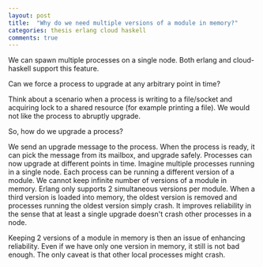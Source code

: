 ```yaml
---
layout: post
title:  "Why do we need multiple versions of a module in memory?"
categories: thesis erlang cloud haskell
comments: true
---
```


We can spawn multiple processes on a single node. Both erlang and
cloud-haskell support this feature.

Can we force a process to upgrade at any arbitrary point in time?

Think about a scenario when a process is writing to a file/socket and
acquiring lock to a shared resource (for example printing a file). We
would not like the process to abruptly upgrade.

So, how do we upgrade a process?

We send an upgrade message to the process. When the process is ready,
it can pick the message from its mailbox, and upgrade
safely. Processes can now upgrade at different points in time. Imagine
multiple processes running in a single node. Each process can be
running a different version of a module. We cannot keep infinite
number of versions of a module in memory. Erlang only supports 2
simultaneous versions per module. When a third version is loaded into
memory, the oldest version is removed and processes running the oldest
version simply crash. It improves reliability in the sense that at
least a single upgrade doesn't crash other processes in a node.

Keeping 2 versions of a module in memory is then an issue of enhancing
reliability. Even if we have only one version in memory, it still is
not bad enough. The only caveat is that other local processes might
crash.
